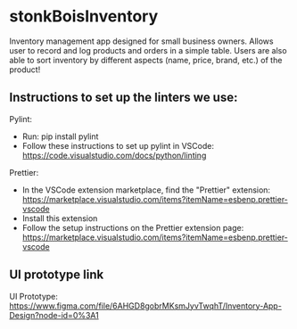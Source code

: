 # stonkBoisInventory
Inventory management app designed for small business owners. Allows user to record and log products and orders in a simple table. Users are also able to sort inventory by different aspects (name, price, brand, etc.) of the product!

## Instructions to set up the linters we use:
Pylint:
- Run: pip install pylint
- Follow these instructions to set up pylint in VSCode: https://code.visualstudio.com/docs/python/linting

Prettier:
- In the VSCode extension marketplace, find the "Prettier" extension: https://marketplace.visualstudio.com/items?itemName=esbenp.prettier-vscode
- Install this extension
- Follow the setup instructions on the Prettier extension page: https://marketplace.visualstudio.com/items?itemName=esbenp.prettier-vscode

## UI prototype link
UI Prototype: https://www.figma.com/file/6AHGD8gobrMKsmJyvTwqhT/Inventory-App-Design?node-id=0%3A1
